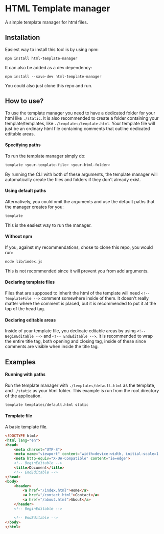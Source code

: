 # HTML Template manager

A simple template manager for html files.

## Installation

Easiest way to install this tool is by using npm:
```
npm install html-template-manager
```

It can also be added as a dev dependency:
```
npm install --save-dev html-template-manager
```

You could also just clone this repo and run.

## How to use?

To use the template manager you need to have a dedicated folder for your html like ```./static```. It is also recommended to create a folder containing your template/templates, like ```./templates/template.html```. Your template file will just be an ordinary html file containing comments that outline dedicated editable areas. 

#### Specifying paths
To run the template manager simply do:
```bash
template <your-template-file> <your-html-folder>
```
By running the CLI with both of these arguments, the template manager will automatically create the files and folders if they don't already exist.

#### Using default paths
Alternatively, you could omit the arguments and use the default paths that the manager creates for you:
```bash
template
```
This is the easiest way to run the manager.

#### Without npm
If you, against my recommendations, chose to clone this repo, you would run:
```bash
node lib/index.js
```
This is not recommended since it will prevent you from add arguments.

#### Declaring template files
Files that are supposed to inherit the html of the template will need ```<!-- TemplateFile -->``` comment somewhere inside of them. It doesn't really matter where the comment is placed, but it is recommended to put it at the top of the head tag.

#### Declaring editable areas
Inside of your template file, you dedicate editable areas by using ```<!-- BeginEditable -->``` and ```<!-- EndEditable -->```. It is recommended to wrap the entire title tag, both opening and closing tag, inside of these since comments are visible when inside the title tag.

## Examples

#### Running with paths
Run the template manager with ```./templates/default.html``` as the template, and ```./static``` as your html folder. This example is run from the root directory of the application.
```bash
template templates/default.html static
```

#### Template file
A basic template file.
```html
<!DOCTYPE html>
<html lang="en">
<head>
	<meta charset="UTF-8">
	<meta name="viewport" content="width=device-width, initial-scale=1.0">
	<meta http-equiv="X-UA-Compatible" content="ie=edge">
	<!-- BeginEditable -->
	<title>Document</title>
	<!-- EndEditable -->
</head>
<body>
	<header>
		<a href="/index.html">Home</a>
		<a href="/contact.html">Contact</a>
		<a href="/about.html">About</a>
	</header>
	<!-- BeginEditable -->

	<!-- EndEditable -->
</body>
</html>
```